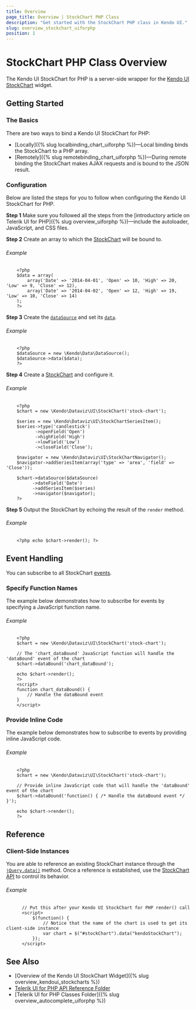 ```yaml
---
title: Overview
page_title: Overview | StockChart PHP Class
description: "Get started with the StockChart PHP class in Kendo UI."
slug: overview_stockchart_uiforphp
position: 1
---
```


# StockChart PHP Class Overview

The Kendo UI StockChart for PHP is a server-side wrapper for the [Kendo UI StockChart](/api/javascript/dataviz/ui/stock-chart) widget.

## Getting Started

### The Basics

There are two ways to bind a Kendo UI StockChart for PHP:

* [Locally]({% slug localbinding_chart_uiforphp %})&mdash;Local binding binds the StockChart to a PHP array.
* [Remotely]({% slug remotebinding_chart_uiforphp %})&mdash;During remote binding the StockChart makes AJAX requests and is bound to the JSON result.

### Configuration

Below are listed the steps for you to follow when configuring the Kendo UI StockChart for PHP.

**Step 1** Make sure you followed all the steps from the [introductory article on Telerik UI for PHP]({% slug overview_uiforphp %})&mdash;include the autoloader, JavaScript, and CSS files.

**Step 2** Create an array to which the [StockChart](/api/php/Kendo/Dataviz/UI/StockChart) will be bound to.

###### Example

        <?php
        $data = array(
            array('Date' => '2014-04-01', 'Open' => 10, 'High' => 20, 'Low' => 9, 'Close' => 12),
            array('Date' => '2014-04-02', 'Open' => 12, 'High' => 19, 'Low' => 10, 'Close' => 14)
        );
        ?>

**Step 3** Create the [`dataSource`](/api/php/Kendo/Data/DataSource) and set its [`data`](/api/php/Kendo/Data/DataSource#data).

###### Example

        <?php
        $dataSource = new \Kendo\Data\DataSource();
        $dataSource->data($data);
        ?>

**Step 4** Create a [StockChart](/api/php/Kendo/Dataviz/UI/StockChart) and configure it.

###### Example

        <?php
        $chart = new \Kendo\Dataviz\UI\StockChart('stock-chart');

        $series = new \Kendo\Dataviz\UI\StockChartSeriesItem();
        $series->type('candlestick')
               ->openField('Open')
               ->highField('High')
               ->lowField('Low')
               ->closeField('Close');

        $navigator = new \Kendo\Dataviz\UI\StockChartNavigator();
        $navigator->addSeriesItem(array('type' => 'area', 'field' => 'Close'));

        $chart->dataSource($dataSource)
              ->dateField('Date')
              ->addSeriesItem($series)
              ->navigator($navigator);
        ?>

**Step 5** Output the StockChart by echoing the result of the `render` method.

###### Example

        <?php echo $chart->render(); ?>

## Event Handling

You can subscribe to all StockChart [events](/api/javascript/dataviz/ui/stock-chart#events).

### Specify Function Names

The example below demonstrates how to subscribe for events by specifying a JavaScript function name.

###### Example

        <?php
        $chart = new \Kendo\Dataviz\UI\StockChart('stock-chart');

        // The 'chart_dataBound' JavaScript function will handle the 'dataBound' event of the chart
        $chart->dataBound('chart_dataBound');

        echo $chart->render();
        ?>
        <script>
        function chart_dataBound() {
            // Handle the dataBound event
        }
        </script>

### Provide Inline Code

The example below demonstrates how to subscribe to events by providing inline JavaScript code.

###### Example

        <?php
        $chart = new \Kendo\Dataviz\UI\StockChart('stock-chart');

        // Provide inline JavaScript code that will handle the 'dataBound' event of the chart
        $chart->dataBound('function() { /* Handle the dataBound event */ }');

        echo $chart->render();
        ?>

<!--*-->
## Reference

### Client-Side Instances

You are able to reference an existing StockChart instance through the [`jQuery.data()`](http://api.jquery.com/jQuery.data/) method. Once a reference is established, use the [StockChart API](/api/javascript/dataviz/ui/stock-chart#methods) to control its behavior.

###### Example

          // Put this after your Kendo UI StockChart for PHP render() call
          <script>
              $(function() {
                  // Notice that the name of the chart is used to get its client-side instance
                  var chart = $("#stockChart").data("kendoStockChart");
              });
          </script>

## See Also

* [Overview of the Kendo UI StockChart Widget]({% slug overview_kendoui_stockcharts %})
* [Telerik UI for PHP API Reference Folder](/api/php/Kendo/UI/AutoComplete)
* [Telerik UI for PHP Classes Folder]({% slug overview_autocomplete_uiforphp %})

